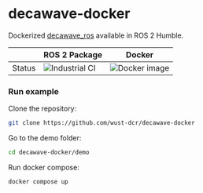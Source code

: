 # decawave-docker
Dockerized [decawave_ros](https://github.com/wust-dcr/decawave_ros) available in ROS 2 Humble.


|        | ROS 2 Package | Docker |
|---|---|---|
| Status |     ![Industrial CI](https://github.com/wust-dcr/decawave_ros/actions/workflows/industrial_ci.yaml/badge.svg)          |      ![Docker image](https://github.com/wust-dcr/decawave-docker/actions/workflows/docker-build.yaml/badge.svg)  |


### Run example
Clone the repository:
```bash
git clone https://github.com/wust-dcr/decawave-docker
```

Go to the demo folder:
```bash
cd decawave-docker/demo
```

Run docker compose:
```bash
docker compose up
```